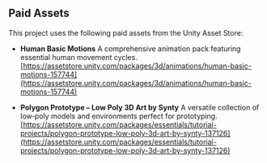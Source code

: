 
## Paid Assets

This project uses the following paid assets from the Unity Asset Store:

* **Human Basic Motions**
  A comprehensive animation pack featuring essential human movement cycles.
  [https://assetstore.unity.com/packages/3d/animations/human-basic-motions-157744](https://assetstore.unity.com/packages/3d/animations/human-basic-motions-157744)

* **Polygon Prototype – Low Poly 3D Art by Synty**
  A versatile collection of low‑poly models and environments perfect for prototyping.
  [https://assetstore.unity.com/packages/essentials/tutorial-projects/polygon-prototype-low-poly-3d-art-by-synty-137126](https://assetstore.unity.com/packages/essentials/tutorial-projects/polygon-prototype-low-poly-3d-art-by-synty-137126)

